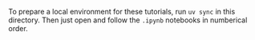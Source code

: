 To prepare a local environment for these tutorials, run `uv sync` in this directory. Then just open and follow the `.ipynb` notebooks in numberical order.
